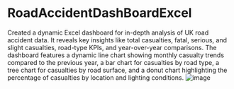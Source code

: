 # RoadAccidentDashBoardExcel
Created a dynamic Excel dashboard for in-depth analysis of UK road accident data. It reveals key insights like total casualties, fatal, serious, and slight casualties, road-type KPIs, and year-over-year comparisons.
The dashboard features a dynamic line chart showing monthly casualty trends compared to the previous year, a bar chart for casualties by road type, a tree chart for casualties by road surface, and a donut chart 
highlighting the percentage of casualties by location and lighting conditions.
![image](https://github.com/priyarandivep/RoadAccidentDashBoardExcel/assets/127100771/11ee05db-4157-4e42-8437-31d3332c2277)

